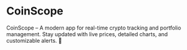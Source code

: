 # CoinScope
 CoinScope – A modern app for real-time crypto tracking and portfolio management. Stay updated with live prices, detailed charts, and customizable alerts. 🚀

